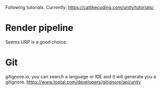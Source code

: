 Following tutorials. Currently: https://catlikecoding.com/unity/tutorials/

# Render pipeline
Seems URP is a good choice. 

# Git
gitignore.io, you can search a language or IDE and it will generate you a gitignore.
https://www.toptal.com/developers/gitignore/api/unity

